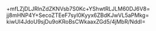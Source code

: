 +mfLZjDLJRlnZdZKNVsb7S0Kc+YShwtRLJLM60DJ6V8=
jj8mHNP4Y+SecoZTEeF7syI0Kyyx6ZBdKJwVL5aPMkg=
kiwUI4JdoU9sjDu9oKRoBsCWkaaxZGd5/4jMbR/NddI=
